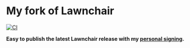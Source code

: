 # My fork of Lawnchair

[![CI](https://github.com/Goooler/LawnchairRelease/actions/workflows/ci.yml/badge.svg?branch=trunk&event=push)](https://github.com/Goooler/LawnchairRelease/actions/workflows/ci.yml?query=event:push+branch:trunk)

**Easy to publish the latest Lawnchair release with my [personal signing](keystore.properties).**
